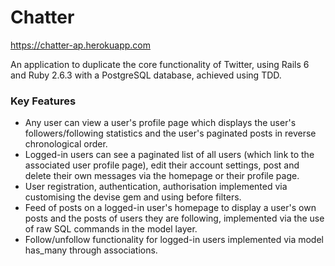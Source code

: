 # Chatter

https://chatter-ap.herokuapp.com

An application to duplicate the core functionality of Twitter, using Rails 6 and Ruby 2.6.3 with a PostgreSQL database, achieved using TDD.

### Key Features
- Any user can view a user's profile page which displays the user's followers/following statistics and the user's paginated posts in reverse chronological order.
- Logged-in users can see a paginated list of all users (which link to the associated user profile page), edit
their account settings, post and delete their own messages via the homepage or their profile page.
- User registration, authentication, authorisation implemented via customising the devise gem and using before filters.  
- Feed of posts on a logged-in user's homepage to display a user's own posts and the posts of users they are following, implemented via the use of raw SQL commands in the model layer.
- Follow/unfollow functionality for logged-in users implemented via model has_many through associations.
